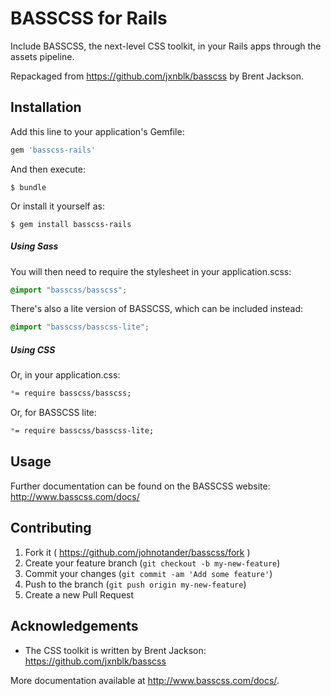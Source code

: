 # BASSCSS for Rails

Include BASSCSS, the next-level CSS toolkit, in your Rails apps through the assets pipeline.

Repackaged from <https://github.com/jxnblk/basscss> by Brent Jackson.

## Installation

Add this line to your application's Gemfile:

```ruby
gem 'basscss-rails'
```

And then execute:

    $ bundle

Or install it yourself as:

    $ gem install basscss-rails

##### Using Sass

You will then need to require the stylesheet in your application.scss:

```scss
@import "basscss/basscss";
```

There's also a lite version of BASSCSS, which can be included instead:

```scss
@import "basscss/basscss-lite";
```

##### Using CSS

Or, in your application.css:

```css
*= require basscss/basscss;
```

Or, for BASSCSS lite:

```css
*= require basscss/basscss-lite;
```

## Usage

Further documentation can be found on the BASSCSS website: <http://www.basscss.com/docs/>

## Contributing

1. Fork it ( https://github.com/johnotander/basscss/fork )
2. Create your feature branch (`git checkout -b my-new-feature`)
3. Commit your changes (`git commit -am 'Add some feature'`)
4. Push to the branch (`git push origin my-new-feature`)
5. Create a new Pull Request

## Acknowledgements

  * The CSS toolkit is written by Brent Jackson: <https://github.com/jxnblk/basscss>

More documentation available at <http://www.basscss.com/docs/>.
